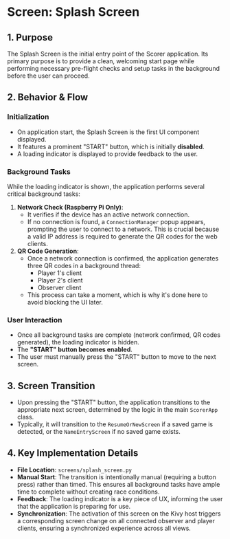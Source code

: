 # Screen: Splash Screen

## 1. Purpose

The Splash Screen is the initial entry point of the Scorer application. Its primary purpose is to provide a clean, welcoming start page while performing necessary pre-flight checks and setup tasks in the background before the user can proceed.

## 2. Behavior & Flow

### Initialization

- On application start, the Splash Screen is the first UI component displayed.
- It features a prominent "START" button, which is initially **disabled**.
- A loading indicator is displayed to provide feedback to the user.

### Background Tasks

While the loading indicator is shown, the application performs several critical background tasks:

1.  **Network Check (Raspberry Pi Only)**:
    - It verifies if the device has an active network connection.
    - If no connection is found, a `ConnectionManager` popup appears, prompting the user to connect to a network. This is crucial because a valid IP address is required to generate the QR codes for the web clients.
2.  **QR Code Generation**:
    - Once a network connection is confirmed, the application generates three QR codes in a background thread:
      - Player 1's client
      - Player 2's client
      - Observer client
    - This process can take a moment, which is why it's done here to avoid blocking the UI later.

### User Interaction

- Once all background tasks are complete (network confirmed, QR codes generated), the loading indicator is hidden.
- The **"START" button becomes enabled**.
- The user must manually press the "START" button to move to the next screen.

## 3. Screen Transition

- Upon pressing the "START" button, the application transitions to the appropriate next screen, determined by the logic in the main `ScorerApp` class.
- Typically, it will transition to the `ResumeOrNewScreen` if a saved game is detected, or the `NameEntryScreen` if no saved game exists.

## 4. Key Implementation Details

- **File Location**: `screens/splash_screen.py`
- **Manual Start**: The transition is intentionally manual (requiring a button press) rather than timed. This ensures all background tasks have ample time to complete without creating race conditions.
- **Feedback**: The loading indicator is a key piece of UX, informing the user that the application is preparing for use.
- **Synchronization**: The activation of this screen on the Kivy host triggers a corresponding screen change on all connected observer and player clients, ensuring a synchronized experience across all views.
